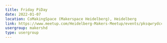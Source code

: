 ```yaml
---
title: Friday PiDay
date: 2022-01-07
location: CoMakingSpace (Makerspace Heidelberg), Heidelberg
link: https://www.meetup.com/Heidelberg-Makers-Meetup/events/pksqwrydccbkb/
usergroup: makershd
type: usergroup
---
```

